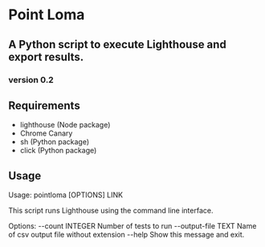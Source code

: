 # Point Loma

## A Python script to execute Lighthouse and export results.
### version 0.2
## Requirements
- lighthouse (Node package)
- Chrome Canary
- sh (Python package)
- click (Python package)

## Usage
Usage: pointloma [OPTIONS] LINK

  This script runs Lighthouse using the command line interface.

Options: 
  --count INTEGER  Number of tests to run 
  --output-file TEXT  Name of csv output file without extension 
  --help           Show this message and exit. 
